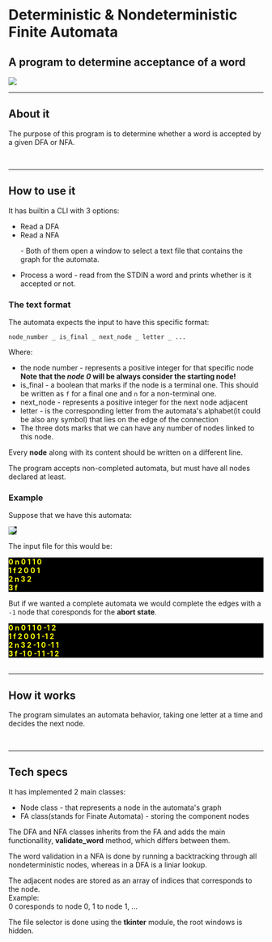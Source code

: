 <h1>Deterministic & Nondeterministic Finite Automata</h1>
<h2>A program to determine acceptance of a word</h2>
<img src='https://user-images.githubusercontent.com/65015373/225086828-b11a0344-777c-4062-a97b-a5476e154b13.png'>
<br>
<hr>
<h2>About it</h2>

<p>The purpose of this program is to determine whether a word is accepted by a given DFA or NFA.</p>

<br>
<hr>
<h2>How to use it</h2>

<p>It has builtin a CLI with 3 options: </p>
<ul>
    <li>Read a DFA</li>
    <li>Read a NFA</li>
    <p>- Both of them open a window to select a text file that contains the graph for the automata.</p>
    <li>Process a word - read from the STDIN a word and prints whether is it accepted or not.</li>
</ul>

<h3>The text format</h3>
<p>The automata expects the input to have this specific format: </p>
<code>node_number _ is_final _ next_node _ letter _ ... </code>

<br>
<p>Where: </p>
<ul>
    <li>the node number - represents a positive integer for that specific node</li>
    <b>Note that the <i>node 0</i> will be always consider the starting node!</b>
    <li>is_final - a boolean that marks if the node is a terminal one. This should be written as <code>f</code> for a final one and <code>n</code> for a non-terminal one. </li>
    <li>next_node - represents a positive integer for the next node adjacent</li>
    <li>letter - is the corresponding letter from the automata's alphabet(it could be also any symbol) that lies on the edge of the connection</li>
    <li>The three dots marks that we can have any number of nodes linked to this node.</li>
</ul>

<p>Every <b>node</b> along with its content should be written on a different line.</p>

<p>The program accepts non-completed automata, but must have all nodes declared at least.</p>


<h3>Example</h3>

<p>Suppose that we have this automata:</p>
<img src = 'https://user-images.githubusercontent.com/65015373/225073729-e3a79033-3df7-4738-9bc2-fc5f20fec8b2.png' style = "background:black;">

<p>The input file for this would be:</p>

<div style='background:black; color:yellow; font-weight:bold;'>
0 n 0 1 1 0<br>
1 f 2 0 0 1<br>
2 n 3 2<br>
3 f
</div>

<p>But if we wanted a complete automata we would complete the edges with a <code>-1</code> node that coresponds for the <b>abort state</b>.</p>

<div style='background:black; color:yellow; font-weight:bold;'>
0 n 0 1 1 0 -1 2<br>
1 f 2 0 0 1 -1 2<br>
2 n 3 2 -1 0 -1 1<br>
3 f -1 0 -1 1 -1 2
</div>


<br>
<hr>
<h2>How it works</h2>

<p>The program simulates an automata behavior, taking one letter at a time and decides the next node.</p>


<br>
<hr>
<h2>Tech specs</h2>

<p>It has implemented 2 main classes: </p>
<ul>
    <li>Node class - that represents a node in the automata's graph</li>
    <li>FA class(stands for Finate Automata) - storing the component nodes</li>
</ul>

<p>The DFA and NFA classes inherits from the FA and adds the main functionallity, <b>validate_word</b> method, which differs between them.</p>

<p>The word validation in a NFA is done by running a backtracking through all nondeterministic nodes, whereas in a DFA is a liniar lookup.</p>

<p>The adjacent nodes are stored as an array of indices that corresponds to the node.
<br>Example:<br>
0 coresponds to node 0, 1 to node 1, ...</p>


<p>The file selector is done using the <b>tkinter</b> module, the root windows is hidden.</p>


